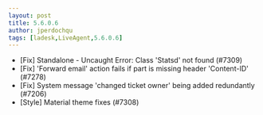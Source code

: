 ```yaml
---
layout: post
title: 5.6.0.6
author: jperdochqu
tags: [ladesk,LiveAgent,5.6.0.6]
---
```


- [Fix] Standalone - Uncaught Error: Class 'Statsd' not found (#7309)
- [Fix] 'Forward email' action fails if part is missing header 'Content-ID' (#7278)
- [Fix] System message 'changed ticket owner' being added redundantly (#7206)
- [Style] Material theme fixes (#7308)
